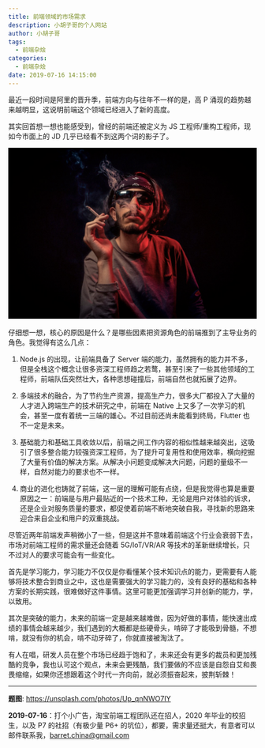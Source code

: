 ```yaml
---
title: 前端领域的市场需求
description: 小胡子哥的个人网站
author: 小胡子哥
tags:
  - 前端杂烩
categories:
  - 前端杂烩
date: 2019-07-16 14:15:00
---
```

最近一段时间是阿里的晋升季，前端方向与往年不一样的是，高 P 涌现的趋势越来越明显，这说明前端这个领域已经进入了新的高度。

其实回首想一想也能感受到，曾经的前端还被定义为 JS 工程师/重构工程师，现如今市面上的 JD 几乎已经看不到这两个词的影子了。


![残酷的未来](/blogimgs/2019/07/16/why_fe_improved.png)

仔细想一想，核心的原因是什么？是哪些因素把资源角色的前端推到了主导业务的角色。我觉得有这么几点：

1. Node.js 的出现，让前端具备了 Server 端的能力，虽然拥有的能力并不多，但是全栈这个概念让很多资深工程师趋之若鹜，甚至引来了一些其他领域的工程师，前端队伍突然壮大，各种思想碰撞后，前端自然也就拓展了边界。

2. 多端技术的融合，为了节约生产资源，提高生产力，很多大厂都投入了大量的人才进入跨端生产的技术研究之中，前端在 Native 上又多了一次学习的机会，甚至一度有着统一三端的雄心。不过目前还尚未能看到终局，Flutter 也不一定是未来。

3. 基础能力和基础工具收敛以后，前端之间工作内容的相似性越来越突出，这吸引了很多整合能力较强资深工程师，为了提升可复用性和使用效率，横向挖掘了大量有价值的解决方案。从解决小问题变成解决大问题，问题的量级不一样，自然对能力的要求也不一样。

4. 商业的进化也铸就了前端，这一层的理解可能有点绕，但是我觉得也算是重要原因之一：前端是与用户最贴近的一个技术工种，无论是用户对体验的诉求，还是企业对服务质量的要求，都促使着前端不断地突破自我，寻找新的思路来迎合来自企业和用户的双重挑战。

尽管近两年前端发声稍微小了一些，但是这并不意味着前端这个行业会衰弱下去，市场对前端工程师的需求量还会随着 5G/IoT/VR/AR 等技术的革新继续增长，只不过对人的要求可能会有一些变化。

首先是学习能力，学习能力不仅仅是你看懂某个技术知识点的能力，更需要有人能够将技术整合到商业之中，这也是需要强大的学习能力的，没有良好的基础和各种方案的长期实践，很难做好这件事情。这里可能更加强调学习并创新的能力，学，以致用。

其次是突破的能力，未来的前端一定是越来越难做，因为好做的事情，能快速出成绩的事情会越来越少，我们遇到的大概都是些硬骨头，啃碎了才能吸到骨髓，不想啃，就没有你的机会，啃不动牙碎了，你就直接被淘汰了。

有人在唱，研发人员在整个市场已经趋于饱和了，未来还会有更多的裁员和更加残酷的竞争，我也认可这个观点，未来会更残酷，我们要做的不应该是自怨自艾和畏畏缩缩，如果你还想跟着这个时代一齐向前，就必须振奋起来，披荆斩棘！

---

**题图**: <https://unsplash.com/photos/Up_qnNWO7IY>

**2019-07-16**：打个小广告，淘宝前端工程团队还在招人，2020 年毕业的校招生，以及 P7 的社招（有极少量 P6+ 的坑位），都要，需求量还挺大，有意者可以邮件联系我，barret.china@gmail.com